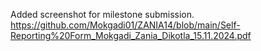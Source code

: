 Added screenshot for milestone submission.
https://github.com/Mokgadi01/ZANIA14/blob/main/Self-Reporting%20Form_Mokgadi_Zania_Dikotla_15.11.2024.pdf
<!--
**Mokgadi01/Mokgadi01** is a ✨ _special_ ✨ repository because its `README.md` (this file) appears on your GitHub profile.

Here are some ideas to get you started:

- 🔭 I’m currently working on ...
- 🌱 I’m currently learning ...
- 👯 I’m looking to collaborate on ...
- 🤔 I’m looking for help with ...
- 💬 Ask me about ...
- 📫 How to reach me: ...
- 😄 Pronouns: ...
- ⚡ Fun fact: ...
-->
